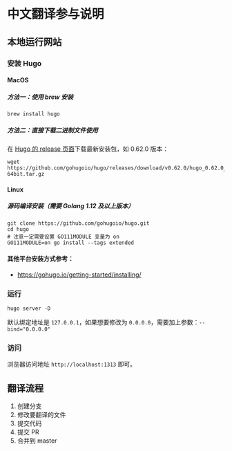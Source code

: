 # 中文翻译参与说明

## 本地运行网站

### 安装 Hugo

#### MacOS

##### 方法一：使用 brew 安装

```
brew install hugo
```

##### 方法二：直接下载二进制文件使用

在 [Hugo 的 release 页面](https://github.com/gohugoio/hugo/releases)下载最新安装包，如 0.62.0 版本：

```
wget https://github.com/gohugoio/hugo/releases/download/v0.62.0/hugo_0.62.0_macOS-64bit.tar.gz
```

#### Linux

##### 源码编译安装（需要 Golang 1.12 及以上版本）

```
git clone https://github.com/gohugoio/hugo.git
cd hugo
# 注意一定需要设置 GO111MODULE 变量为 on
GO111MODULE=on go install --tags extended
```

#### 其他平台安装方式参考：

- https://gohugo.io/getting-started/installing/

### 运行 

```
hugo server -D
```

默认绑定地址是 `127.0.0.1`，如果想要修改为 `0.0.0.0`，需要加上参数：`--bind="0.0.0.0"`

### 访问

浏览器访问地址 `http://localhost:1313` 即可。

## 翻译流程

1. 创建分支
2. 修改要翻译的文件
3. 提交代码
4. 提交 PR
5. 合并到 master
